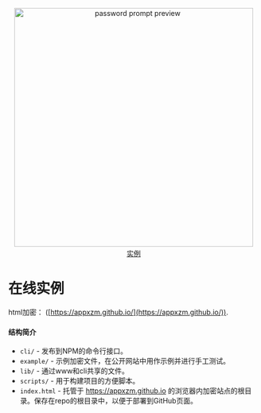 <p align="center"><a href="https://appxzm.github.io/staticrypt/example/encrypted/example.html"><img src="preview.png" alt="password prompt preview" width="480"/></a><a href="https://appxzm.github.io/"><br/>实例</a></p>

# 在线实例

html加密： ([https://appxzm.github.io/](https://appxzm.github.io/)).


#### 结构简介

- `cli/` - 发布到NPM的命令行接口。
- `example/` - 示例加密文件，在公开网站中用作示例并进行手工测试。
- `lib/` - 通过www和cli共享的文件。
- `scripts/` - 用于构建项目的方便脚本。
- `index.html` - 托管于 https://appxzm.github.io 的浏览器内加密站点的根目录。保存在repo的根目录中，以便于部署到GitHub页面。

